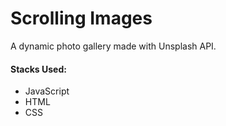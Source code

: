 # Scrolling Images

A dynamic photo gallery made with Unsplash API.
                    <h4>Stacks Used:</h4>
                    <ul>
                        <li>JavaScript</li>
                        <li>HTML</li>
                        <li>CSS</li>
                    </ul>
